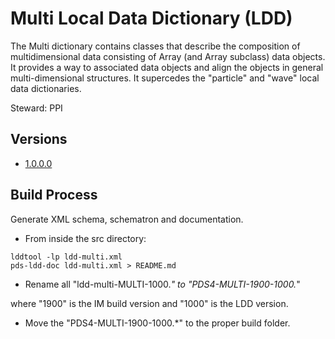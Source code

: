 # Multi Local Data Dictionary (LDD)

The Multi dictionary contains classes that describe the composition of multidimensional data consisting of Array (and Array subclass) data objects. It provides a way to associated data objects and align the objects in general multi-dimensional structures. It supercedes the "particle" and "wave" local data dictionaries.

Steward: PPI

## Versions

- [1.0.0.0](1.0.0.0)

## Build Process
Generate XML schema, schematron and documentation.

- From inside the src directory:

```
lddtool -lp ldd-multi.xml
pds-ldd-doc ldd-multi.xml > README.md
```

- Rename all "ldd-multi-MULTI-1000.*" to "PDS4-MULTI-1900-1000.*"

where "1900" is the IM build version and "1000" is the LDD version.

- Move the "PDS4-MULTI-1900-1000.*" to the proper build folder.

